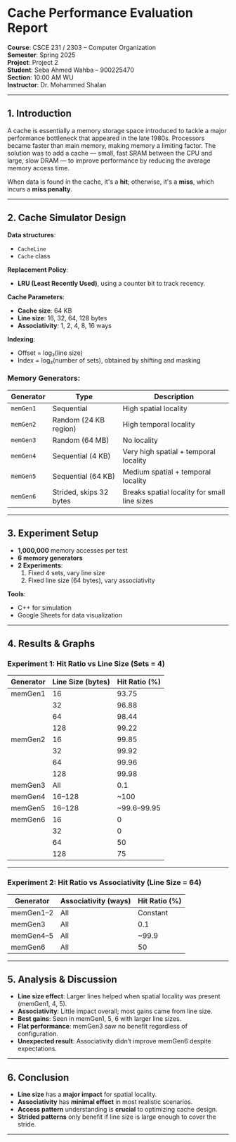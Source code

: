 # Cache Performance Evaluation Report

**Course**: CSCE 231 / 2303 – Computer Organization  
**Semester**: Spring 2025  
**Project**: Project 2  
**Student**: Seba Ahmed Wahba – 900225470  
**Section**: 10:00 AM WU  
**Instructor**: Dr. Mohammed Shalan  

---

## 1. Introduction

A cache is essentially a memory storage space introduced to tackle a major performance bottleneck that appeared in the late 1980s. Processors became faster than main memory, making memory a limiting factor. The solution was to add a cache — small, fast SRAM between the CPU and large, slow DRAM — to improve performance by reducing the average memory access time.

When data is found in the cache, it's a **hit**; otherwise, it's a **miss**, which incurs a **miss penalty**.

---

## 2. Cache Simulator Design

**Data structures**:  
- `CacheLine`  
- `Cache` class  

**Replacement Policy**:  
- **LRU (Least Recently Used)**, using a counter bit to track recency.

**Cache Parameters**:  
- **Cache size**: 64 KB  
- **Line size**: 16, 32, 64, 128 bytes  
- **Associativity**: 1, 2, 4, 8, 16 ways  

**Indexing**:  
- Offset = log₂(line size)  
- Index = log₂(number of sets), obtained by shifting and masking

### Memory Generators:

| Generator | Type | Description |
|----------|------|-------------|
| `memGen1` | Sequential | High spatial locality |
| `memGen2` | Random (24 KB region) | High temporal locality |
| `memGen3` | Random (64 MB) | No locality |
| `memGen4` | Sequential (4 KB) | Very high spatial + temporal locality |
| `memGen5` | Sequential (64 KB) | Medium spatial + temporal locality |
| `memGen6` | Strided, skips 32 bytes | Breaks spatial locality for small line sizes |

---

## 3. Experiment Setup

- **1,000,000** memory accesses per test  
- **6 memory generators**  
- **2 Experiments**:  
  1. Fixed 4 sets, vary line size  
  2. Fixed line size (64 bytes), vary associativity  

**Tools**:  
- C++ for simulation  
- Google Sheets for data visualization  

---

## 4. Results & Graphs

### Experiment 1: Hit Ratio vs Line Size (Sets = 4)

| Generator | Line Size (bytes) | Hit Ratio (%) |
|-----------|-------------------|---------------|
| memGen1   | 16                | 93.75         |
|           | 32                | 96.88         |
|           | 64                | 98.44         |
|           | 128               | 99.22         |
| memGen2   | 16                | 99.85         |
|           | 32                | 99.92         |
|           | 64                | 99.96         |
|           | 128               | 99.98         |
| memGen3   | All               | 0.1           |
| memGen4   | 16–128            | ~100          |
| memGen5   | 16–128            | ~99.6–99.95   |
| memGen6   | 16                | 0             |
|           | 32                | 0             |
|           | 64                | 50            |
|           | 128               | 75            |

---

### Experiment 2: Hit Ratio vs Associativity (Line Size = 64)

| Generator | Associativity (ways) | Hit Ratio (%) |
|-----------|----------------------|---------------|
| memGen1–2 | All                  | Constant      |
| memGen3   | All                  | 0.1           |
| memGen4–5 | All                  | ~99.9         |
| memGen6   | All                  | 50            |

---

## 5. Analysis & Discussion

- **Line size effect**: Larger lines helped when spatial locality was present (memGen1, 4, 5).  
- **Associativity**: Little impact overall; most gains came from line size.  
- **Best gains**: Seen in memGen1, 5, 6 with larger line sizes.  
- **Flat performance**: memGen3 saw no benefit regardless of configuration.  
- **Unexpected result**: Associativity didn’t improve memGen6 despite expectations.

---

## 6. Conclusion

- **Line size** has a **major impact** for spatial locality.  
- **Associativity** has **minimal effect** in most realistic scenarios.  
- **Access pattern** understanding is **crucial** to optimizing cache design.  
- **Strided patterns** only benefit if line size is large enough to cover the stride.

---
